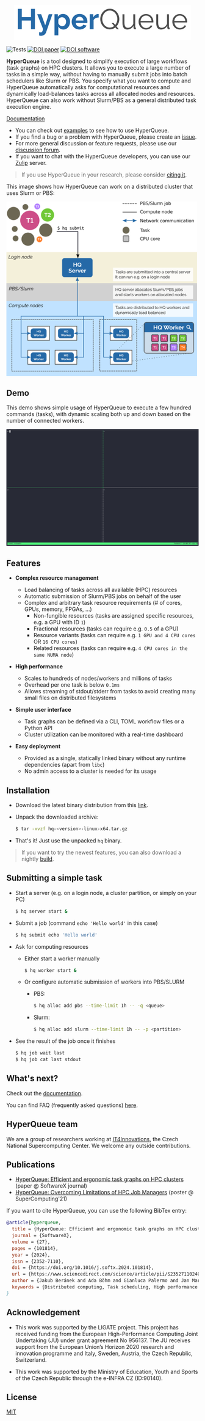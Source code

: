 <p align="center">
<img src="docs/imgs/hq.png">
</p>

![Tests](https://github.com/it4innovations/hyperqueue/actions/workflows/test.yml/badge.svg) [![DOI paper](https://img.shields.io/badge/Paper-10.1016/j.softx.2024.101814-blue.svg)](https://www.sciencedirect.com/science/article/pii/S2352711024001857) [![DOI software](https://zenodo.org/badge/349152473.svg)](https://zenodo.org/badge/latestdoi/349152473)

**HyperQueue** is a tool designed to simplify execution of large workflows (task graphs) on HPC clusters. It allows you
to execute a large number of tasks in a simple way, without having to manually submit jobs into batch schedulers like
Slurm or PBS. You specify what you want to compute and HyperQueue automatically asks for computational resources
and dynamically load-balances tasks across all allocated nodes and resources. HyperQueue can also work without Slurm/PBS
as a general distributed task execution engine.

[Documentation](https://it4innovations.github.io/hyperqueue/)

- You can check out [examples](docs/examples) to see how to use HyperQueue.
- If you find a bug or a problem with HyperQueue, please create an [issue](https://github.com/It4innovations/hyperqueue/issues).
- For more general discussion or feature requests, please use our
[discussion forum](https://github.com/It4innovations/hyperqueue/discussions).
- If you want to chat with the HyperQueue developers, you can use our [Zulip](https://hyperqueue.zulipchat.com/) server.

> If you use HyperQueue in your research, please consider [citing it](#publications).

This image shows how HyperQueue can work on a distributed cluster that uses Slurm or PBS:

<img src="docs/imgs/architecture-bg.png" width="500" alt="Architecture of HyperQueue deployed on a Slurm/PBS cluster" />

## Demo
This demo shows simple usage of HyperQueue to execute a few hundred commands (tasks), with dynamic scaling both up and down based on the number of connected workers.

<div>
  <img src="docs/imgs/hq-terminal.gif">
</div>

## Features

- **Complex resource management**
    - Load balancing of tasks across all available (HPC) resources
    - Automatic submission of Slurm/PBS jobs on behalf of the user
    - Complex and arbitrary task resource requirements (# of cores, GPUs, memory, FPGAs, ...)
      - Non-fungible resources (tasks are assigned specific resources, e.g. a GPU with ID `1`)
      - Fractional resources (tasks can require e.g. `0.5` of a GPU)
      - Resource variants (tasks can require e.g. `1 GPU and 4 CPU cores` OR `16 CPU cores`)
      - Related resources (tasks can require e.g. `4 CPU cores in the same NUMA node`)

- **High performance**
    - Scales to hundreds of nodes/workers and millions of tasks
    - Overhead per one task is below `0.1ms`
    - Allows streaming of stdout/stderr from tasks to avoid creating many small files on distributed filesystems

- **Simple user interface**
    - Task graphs can be defined via a CLI, TOML workflow files or a Python API
    - Cluster utilization can be monitored with a real-time dashboard

- **Easy deployment**
    - Provided as a single, statically linked binary without any runtime dependencies (apart from `libc`)
    - No admin access to a cluster is needed for its usage

## Installation

* Download the latest binary distribution from this [link](https://github.com/It4innovations/hyperqueue/releases/latest).
* Unpack the downloaded archive:

  ```bash
  $ tar -xvzf hq-<version>-linux-x64.tar.gz
  ```

* That's it! Just use the unpacked `hq` binary.

> If you want to try the newest features, you can also download a nightly
> [build](https://github.com/It4innovations/hyperqueue/releases/nightly).

## Submitting a simple task

* Start a server (e.g. on a login node, a cluster partition, or simply on your PC)

  ```bash
  $ hq server start &
  ```
* Submit a job (command ``echo 'Hello world'`` in this case)

  ```bash
  $ hq submit echo 'Hello world'
  ```
* Ask for computing resources

    * Either start a worker manually

      ```bash
      $ hq worker start &
      ```

    * Or configure automatic submission of workers into PBS/SLURM

      - PBS:

        ```bash
        $ hq alloc add pbs --time-limit 1h -- -q <queue>
        ```
      - Slurm:

        ```bash
        $ hq alloc add slurm --time-limit 1h -- -p <partition>
        ```

* See the result of the job once it finishes

  ```bash
  $ hq job wait last
  $ hq job cat last stdout
  ```

## What's next?

Check out the [documentation](https://it4innovations.github.io/hyperqueue/).

You can find FAQ (frequently asked questions) [here](https://it4innovations.github.io/hyperqueue/stable/faq).

## HyperQueue team

We are a group of researchers working at [IT4Innovations](https://www.it4i.cz/), the Czech National
Supercomputing Center. We welcome any outside contributions.

## Publications

- [HyperQueue: Efficient and ergonomic task graphs on HPC clusters](https://www.sciencedirect.com/science/article/pii/S2352711024001857)
  (paper @ SoftwareX journal)
- [HyperQueue: Overcoming Limitations of HPC Job Managers](https://sc21.supercomputing.org/proceedings/tech_poster/tech_poster_pages/rpost104.html)
  (poster @ SuperComputing'21)

If you want to cite HyperQueue, you can use the following BibTex entry:

```bibtex
@article{hyperqueue,
  title = {HyperQueue: Efficient and ergonomic task graphs on HPC clusters},
  journal = {SoftwareX},
  volume = {27},
  pages = {101814},
  year = {2024},
  issn = {2352-7110},
  doi = {https://doi.org/10.1016/j.softx.2024.101814},
  url = {https://www.sciencedirect.com/science/article/pii/S2352711024001857},
  author = {Jakub Beránek and Ada Böhm and Gianluca Palermo and Jan Martinovič and Branislav Jansík},
  keywords = {Distributed computing, Task scheduling, High performance computing, Job manager}}
}
```

## Acknowledgement

* This work was supported by the LIGATE project. This project has received funding from the European High-Performance Computing Joint Undertaking (JU) under grant agreement No 956137. The JU receives support from the European Union’s Horizon 2020 research and innovation programme and Italy, Sweden, Austria, the Czech Republic, Switzerland.

* This work was supported by the Ministry of Education, Youth and Sports of the Czech Republic through the e-INFRA CZ (ID:90140).

## License
[MIT](LICENSE)
